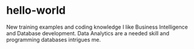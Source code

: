 # hello-world
New training examples and coding knowledge
I  like Business Intelligence and Database development.  Data Analytics are a needed skill and programming databases intrigues me.
